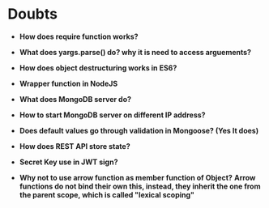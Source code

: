 
# Doubts

* **How does require function works?**

* **What does yargs.parse() do? why it is need to access arguements?**

* **How does object destructuring works in ES6?**

* **Wrapper function in NodeJS**

* **What does MongoDB server do?**

* **How to start MongoDB server on different IP address?**

* **Does default values go through validation in Mongoose? (Yes It does)**

* **How does REST API store state?**

* **Secret Key use in JWT sign?**

* **Why not to use arrow function as member function of Object?**
**Arrow functions do not bind their own this, instead, they inherit the one from the parent scope, which is called "lexical scoping"**

